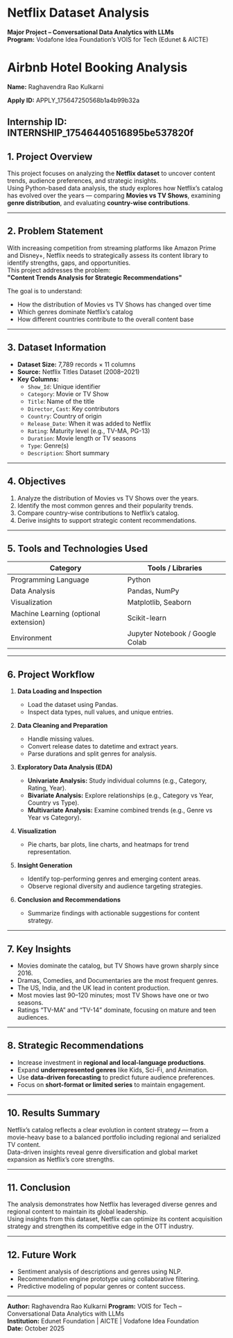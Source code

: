 # Netflix Dataset Analysis  
**Major Project – Conversational Data Analytics with LLMs**  
**Program:** Vodafone Idea Foundation’s VOIS for Tech (Edunet & AICTE)  
# Airbnb Hotel Booking Analysis  

**Name:** Raghavendra Rao Kulkarni

**Apply ID:** APPLY_175647250568b1a4b99b32a

**Internship ID:**   INTERNSHIP_17546440516895be537820f 
---

## 1. Project Overview

This project focuses on analyzing the **Netflix dataset** to uncover content trends, audience preferences, and strategic insights.  
Using Python-based data analysis, the study explores how Netflix’s catalog has evolved over the years — comparing **Movies vs TV Shows**, examining **genre distribution**, and evaluating **country-wise contributions**.

---

## 2. Problem Statement

With increasing competition from streaming platforms like Amazon Prime and Disney+, Netflix needs to strategically assess its content library to identify strengths, gaps, and opportunities.  
This project addresses the problem:  
**"Content Trends Analysis for Strategic Recommendations"**

The goal is to understand:
- How the distribution of Movies vs TV Shows has changed over time  
- Which genres dominate Netflix’s catalog  
- How different countries contribute to the overall content base  

---

## 3. Dataset Information

- **Dataset Size:** 7,789 records × 11 columns  
- **Source:** Netflix Titles Dataset (2008–2021)  
- **Key Columns:**  
  - `Show_Id`: Unique identifier  
  - `Category`: Movie or TV Show  
  - `Title`: Name of the title  
  - `Director`, `Cast`: Key contributors  
  - `Country`: Country of origin  
  - `Release_Date`: When it was added to Netflix  
  - `Rating`: Maturity level (e.g., TV-MA, PG-13)  
  - `Duration`: Movie length or TV seasons  
  - `Type`: Genre(s)  
  - `Description`: Short summary  

---

## 4. Objectives

1. Analyze the distribution of Movies vs TV Shows over the years.  
2. Identify the most common genres and their popularity trends.  
3. Compare country-wise contributions to Netflix’s catalog.  
4. Derive insights to support strategic content recommendations.  

---

## 5. Tools and Technologies Used

| Category | Tools / Libraries |
|-----------|------------------|
| Programming Language | Python |
| Data Analysis | Pandas, NumPy |
| Visualization | Matplotlib, Seaborn |
| Machine Learning (optional extension) | Scikit-learn |
| Environment | Jupyter Notebook / Google Colab |

---

## 6. Project Workflow

1. **Data Loading and Inspection**  
   - Load the dataset using Pandas.  
   - Inspect data types, null values, and unique entries.

2. **Data Cleaning and Preparation**  
   - Handle missing values.  
   - Convert release dates to datetime and extract years.  
   - Parse durations and split genres for analysis.

3. **Exploratory Data Analysis (EDA)**  
   - **Univariate Analysis:** Study individual columns (e.g., Category, Rating, Year).  
   - **Bivariate Analysis:** Explore relationships (e.g., Category vs Year, Country vs Type).  
   - **Multivariate Analysis:** Examine combined trends (e.g., Genre vs Year vs Category).  

4. **Visualization**  
   - Pie charts, bar plots, line charts, and heatmaps for trend representation.  

5. **Insight Generation**  
   - Identify top-performing genres and emerging content areas.  
   - Observe regional diversity and audience targeting strategies.

6. **Conclusion and Recommendations**  
   - Summarize findings with actionable suggestions for content strategy.

---

## 7. Key Insights

- Movies dominate the catalog, but TV Shows have grown sharply since 2016.  
- Dramas, Comedies, and Documentaries are the most frequent genres.  
- The US, India, and the UK lead in content production.  
- Most movies last 90–120 minutes; most TV Shows have one or two seasons.  
- Ratings “TV-MA” and “TV-14” dominate, focusing on mature and teen audiences.  

---

## 8. Strategic Recommendations

- Increase investment in **regional and local-language productions**.  
- Expand **underrepresented genres** like Kids, Sci-Fi, and Animation.  
- Use **data-driven forecasting** to predict future audience preferences.  
- Focus on **short-format or limited series** to maintain engagement.


---

## 10. Results Summary

Netflix’s catalog reflects a clear evolution in content strategy — from a movie-heavy base to a balanced portfolio including regional and serialized TV content.  
Data-driven insights reveal genre diversification and global market expansion as Netflix’s core strengths.

---

## 11. Conclusion

The analysis demonstrates how Netflix has leveraged diverse genres and regional content to maintain its global leadership.  
Using insights from this dataset, Netflix can optimize its content acquisition strategy and strengthen its competitive edge in the OTT industry.

---

## 12. Future Work

- Sentiment analysis of descriptions and genres using NLP.  
- Recommendation engine prototype using collaborative filtering.  
- Predictive modeling of popular genres or content success.  

---

**Author:** Raghavendra Rao Kulkarni
**Program:** VOIS for Tech – Conversational Data Analytics with LLMs  
**Institution:** Edunet Foundation | AICTE | Vodafone Idea Foundation  
**Date:** October 2025


